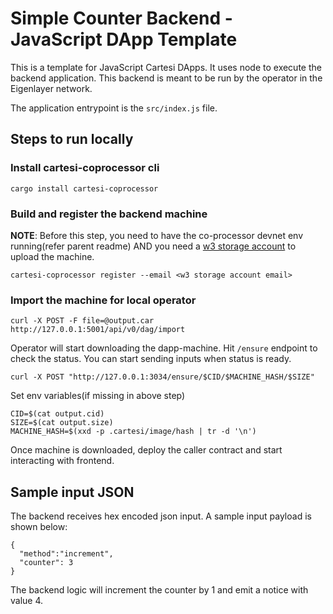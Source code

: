 # Simple Counter Backend - JavaScript DApp Template

This is a template for JavaScript Cartesi DApps. It uses node to execute the backend application. This backend is meant to be run by the operator in the Eigenlayer network.

The application entrypoint is the `src/index.js` file.

## Steps to run locally
### Install cartesi-coprocessor cli 
```
cargo install cartesi-coprocessor
```

### Build and register the backend machine
**NOTE**: Before this step, you need to have the co-processor devnet env running(refer parent readme) AND you need a [w3 storage account](https://web3.storage/) to upload the machine.
```
cartesi-coprocessor register --email <w3 storage account email>
```

### Import the machine for local operator
```
curl -X POST -F file=@output.car http://127.0.0.1:5001/api/v0/dag/import
```
Operator will start downloading the dapp-machine. Hit `/ensure` endpoint to check the status. You can start sending inputs when status is ready.
```
curl -X POST "http://127.0.0.1:3034/ensure/$CID/$MACHINE_HASH/$SIZE"
```

Set env variables(if missing in above step)
```
CID=$(cat output.cid) 
SIZE=$(cat output.size)
MACHINE_HASH=$(xxd -p .cartesi/image/hash | tr -d '\n')
```
Once machine is downloaded, deploy the caller contract and start interacting with frontend.


## Sample input JSON
The backend receives hex encoded json input. A sample input payload is shown below:
```
{
  "method":"increment",
  "counter": 3
}
```
The backend logic will increment the counter by 1 and emit a notice with value 4.